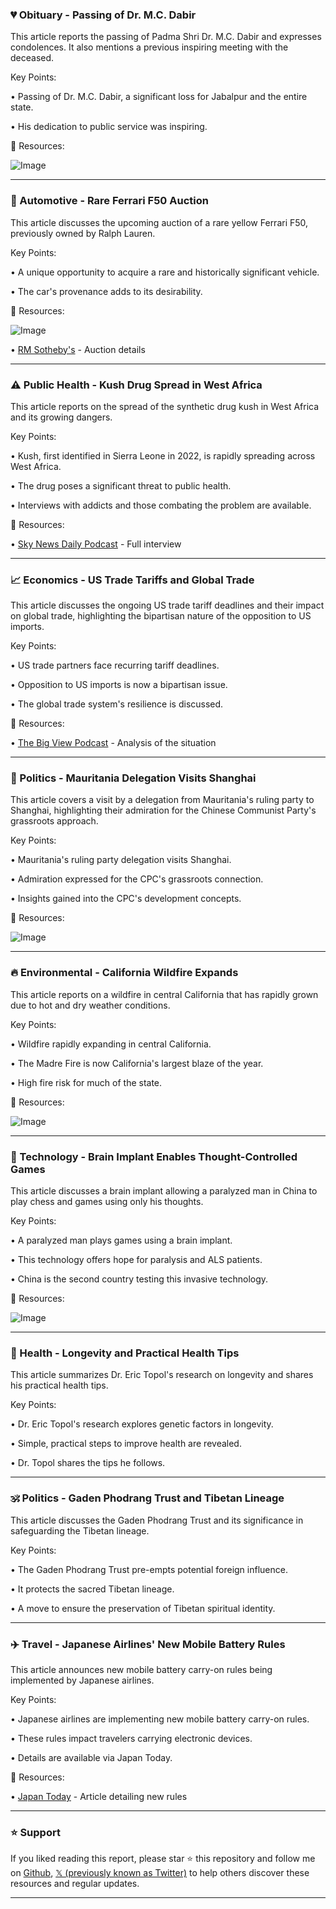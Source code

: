 ### 💔 Obituary - Passing of Dr. M.C. Dabir

This article reports the passing of Padma Shri Dr. M.C. Dabir and expresses condolences.  It also mentions a previous inspiring meeting with the deceased.

Key Points:

• Passing of Dr. M.C. Dabir, a significant loss for Jabalpur and the entire state.


•  His dedication to public service was inspiring.


🔗 Resources:

![Image](https://pbs.twimg.com/media/GvASxxUWgAA6_nZ?format=png&name=small)


---

### 🚀 Automotive - Rare Ferrari F50 Auction

This article discusses the upcoming auction of a rare yellow Ferrari F50, previously owned by Ralph Lauren.

Key Points:

•  A unique opportunity to acquire a rare and historically significant vehicle.


• The car's provenance adds to its desirability.


🔗 Resources:

![Image](https://pbs.twimg.com/media/GvAOHjhW0AAANi-?format=jpg&name=small)

• [RM Sotheby's](https://trib.al/H6jVccH) - Auction details


---

### ⚠️ Public Health - Kush Drug Spread in West Africa

This article reports on the spread of the synthetic drug kush in West Africa and its growing dangers.

Key Points:

• Kush, first identified in Sierra Leone in 2022, is rapidly spreading across West Africa.


• The drug poses a significant threat to public health.


• Interviews with addicts and those combating the problem are available.


🔗 Resources:

• [Sky News Daily Podcast](https://podfollow.com/skynewsdaily) -  Full interview


---

### 📈 Economics - US Trade Tariffs and Global Trade

This article discusses the ongoing US trade tariff deadlines and their impact on global trade, highlighting the bipartisan nature of the opposition to US imports.

Key Points:

• US trade partners face recurring tariff deadlines.


• Opposition to US imports is now a bipartisan issue.


• The global trade system's resilience is discussed.


🔗 Resources:

• [The Big View Podcast](https://t.co/UoLm1k54VG) -  Analysis of the situation


---

### 🤝 Politics - Mauritania Delegation Visits Shanghai

This article covers a visit by a delegation from Mauritania's ruling party to Shanghai, highlighting their admiration for the Chinese Communist Party's grassroots approach.

Key Points:

• Mauritania's ruling party delegation visits Shanghai.


• Admiration expressed for the CPC's grassroots connection.


• Insights gained into the CPC's development concepts.


🔗 Resources:

![Image](https://pbs.twimg.com/amplify_video_thumb/1941056890055868416/img/TxIqRsFmAsSjxddO.jpg)


---

### 🔥 Environmental - California Wildfire Expands

This article reports on a wildfire in central California that has rapidly grown due to hot and dry weather conditions.

Key Points:

• Wildfire rapidly expanding in central California.


•  The Madre Fire is now California's largest blaze of the year.


• High fire risk for much of the state.


🔗 Resources:

![Image](https://pbs.twimg.com/media/GvACrhaXsAA2eco?format=jpg&name=small)


---

### 🧠 Technology - Brain Implant Enables Thought-Controlled Games

This article discusses a brain implant allowing a paralyzed man in China to play chess and games using only his thoughts.

Key Points:

• A paralyzed man plays games using a brain implant.


• This technology offers hope for paralysis and ALS patients.


• China is the second country testing this invasive technology.


🔗 Resources:

![Image](https://pbs.twimg.com/amplify_video_thumb/1941051742768320514/img/YpvOnZJbuSlenjaq.jpg)


---

### 🧬 Health - Longevity and Practical Health Tips

This article summarizes Dr. Eric Topol's research on longevity and shares his practical health tips.

Key Points:

• Dr. Eric Topol's research explores genetic factors in longevity.


• Simple, practical steps to improve health are revealed.


• Dr. Topol shares the tips he follows.


---

### 🕉️ Politics - Gaden Phodrang Trust and Tibetan Lineage

This article discusses the Gaden Phodrang Trust and its significance in safeguarding the Tibetan lineage.

Key Points:

• The Gaden Phodrang Trust pre-empts potential foreign influence.


• It protects the sacred Tibetan lineage.


•  A move to ensure the preservation of Tibetan spiritual identity.


---

### ✈️ Travel - Japanese Airlines' New Mobile Battery Rules

This article announces new mobile battery carry-on rules being implemented by Japanese airlines.

Key Points:

• Japanese airlines are implementing new mobile battery carry-on rules.


•  These rules impact travelers carrying electronic devices.


• Details are available via Japan Today.


🔗 Resources:

• [Japan Today](https://japantoday.com/category/national/japanese-airlines-including-jal-and-ana-enacting-new-mobile-battery-carry-on-rules-this-month?utm_source=twitter&utm_medium=referral&utm_campaign=dlvr.it) -  Article detailing new rules


---

### ⭐️ Support

If you liked reading this report, please star ⭐️ this repository and follow me on [Github](https://github.com/Drix10), [𝕏 (previously known as Twitter)](https://x.com/DRIX_10_) to help others discover these resources and regular updates.

---